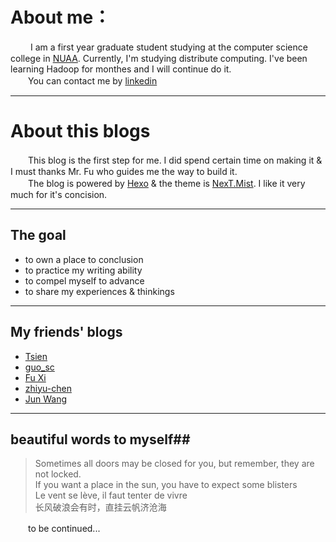 # About me： #
　　 I am a first year graduate student studying at the computer science college in [NUAA](http://nuaa.edu.cn/nuaanew/). Currently, I'm studying distribute computing. I've been learning Hadoop for monthes and I will continue do it.  
 　　You can contact me by [linkedin](https://www.linkedin.com/?trk=nav_logo)  

---
# About this blogs #
　　This blog is the first step for me. I did spend certain time on making it & I must thanks Mr. Fu who guides me the way to build it.   
　　The blog is powered by [Hexo](hexo.io) & the theme is [NexT.Mist](https://github.com/iissnan/hexo-theme-next). I like it very much for it's concision.    

---
## The goal ##
- to own a place to conclusion
- to practice my writing ability
- to compel myself to advance
- to share my experiences & thinkings

---  
## My friends' blogs ##
- [Tsien](http://tsien.github.io/archive)  
- [guo_sc](http://gsclife.info/)  
- [Fu Xi](http://fuxi1993.github.io/)
- [zhiyu-chen](http://zhiyu-chen.github.io/)  
- [Jun Wang](http://traceflight.github.io/)

---   
## beautiful words to myself##
> Sometimes all doors may be closed for you, but remember, they are not locked.  
> If you want a place in the sun, you have to expect some blisters  
> Le vent se lève, il faut tenter de vivre  
> 长风破浪会有时，直挂云帆济沧海

　　to be continued...